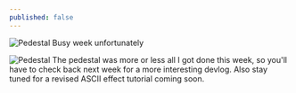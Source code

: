 ```yaml
---
published: false
---
```


![Pedestal](http://i.imgur.com/gBLQsoK.gif)
Busy week unfortunately

<!--excerpt-->

![Pedestal](http://i.imgur.com/gBLQsoK.gif)
The pedestal was more or less all I got done this week, so you'll have to check back next week for a more interesting devlog. Also stay tuned for a revised ASCII effect tutorial coming soon.